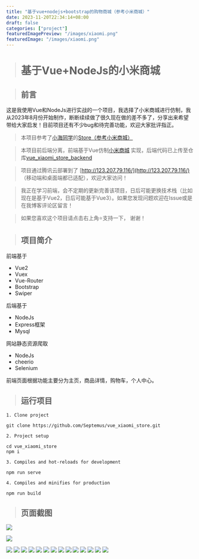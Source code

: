```yaml
---
title: "基于vue+nodejs+bootstrap的购物商城（参考小米商城）"
date: 2023-11-20T22:34:14+08:00
draft: false
categories: ["project"]
featuredImagePreview: "/images/xiaomi.png"
featuredImage: "/images/xiaomi.png"
---
```


> # 基于Vue+NodeJs的小米商城

> ## 前言

这是我使用Vue和NodeJs进行实战的一个项目，我选择了小米商城进行仿制，我从2023年8月份开始制作，断断续续做了很久现在做的差不多了，分享出来希望带给大家启发！目前项目还有不少bug和待完善功能，欢迎大家批评指正。

> 本项目参考了[小海同学](https://github.com/hai-27)的[Store（参考小米商城）
](https://github.com/hai-27/vue-store/tree/master)


> 本项目前后端分离，前端基于Vue仿制[小米商城](www.mi.com) 实现，后端代码已上传至仓库[vue_xiaomi_store_backend](https://github.com/hai-27/store-server)

> 项目通过腾讯云部署到了 [http://123.207.79.116/](http://123.207.79.116/) （移动端和桌面端都已适配），欢迎大家访问！


> 我正在学习前端，会不定期的更新完善该项目，日后可能更换技术栈（比如现在是基于Vue2，日后可能基于Vue3）。如果您发现问题欢迎在Issue或是在我博客评论区留言！

> 如果您喜欢这个项目请点击右上角⭐支持一下， 谢谢！


> ## 项目简介

前端基于
- Vue2
- Vuex
- Vue-Router
- Bootstrap
- Swiper

后端基于

- NodeJs
- Express框架
- Mysql

网站静态资源爬取

- NodeJs
- cheerio
- Selenium

前端页面根据功能主要分为主页，商品详情，购物车，个人中心。

> ## 运行项目

```
1. Clone project

git clone https://github.com/Septemus/vue_xiaomi_store.git

2. Project setup

cd vue_xiaomi_store
npm i

3. Compiles and hot-reloads for development

npm run serve

4. Compiles and minifies for production

npm run build
```


> ## 页面截图

![](/images/museum/screenshot1.png)

![](/images/museum/screenshot2.png)

![](/images/museum/screenshot3.png)
![](/images/museum/screenshot4.png)
![](/images/museum/screenshot5.png)
![](/images/museum/screenshot6.png)
![](/images/museum/screenshot7.png)
![](/images/museum/screenshot8.png)
![](/images/museum/screenshot9.png)
![](/images/museum/screenshot10.png)
![](/images/museum/screenshot11.png)
![](/images/museum/screenshot_mob1.png)
![](/images/museum/screenshot_mob2.png)
![](/images/museum/screenshot_mob3.png)
![](/images/museum/screenshot_mob4.png)
![](/images/museum/screenshot_mob5.png)




